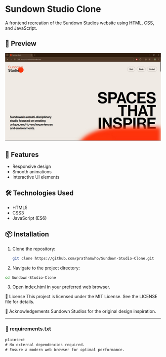 # Sundown Studio Clone

A frontend recreation of the Sundown Studios website using HTML, CSS, and JavaScript.

## 📸 Preview

![Sundown Studio Clone Screenshot](sundown.jpeg)

## 🚀 Features

- Responsive design
- Smooth animations
- Interactive UI elements

## 🛠️ Technologies Used

- HTML5
- CSS3
- JavaScript (ES6)

## 📦 Installation

1. Clone the repository:

   ```bash
   git clone https://github.com/prathamwho/Sundown-Studio-Clone.git
   ```

2. Navigate to the project directory:

```bash
cd Sundown-Studio-Clone
```
3. Open index.html in your preferred web browser.


📄 License
This project is licensed under the MIT License. See the LICENSE file for details.

🙌 Acknowledgements
Sundown Studios for the original design inspiration.

---

### 📄 requirements.txt

```
plaintext
# No external dependencies required.
# Ensure a modern web browser for optimal performance.
